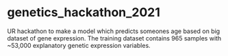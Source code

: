 # genetics_hackathon_2021
UR hackathon to make a model which predicts someones age based on big dataset of gene expression. The training dataset contains 965 samples with ~53,000 explanatory genetic expression variables.
